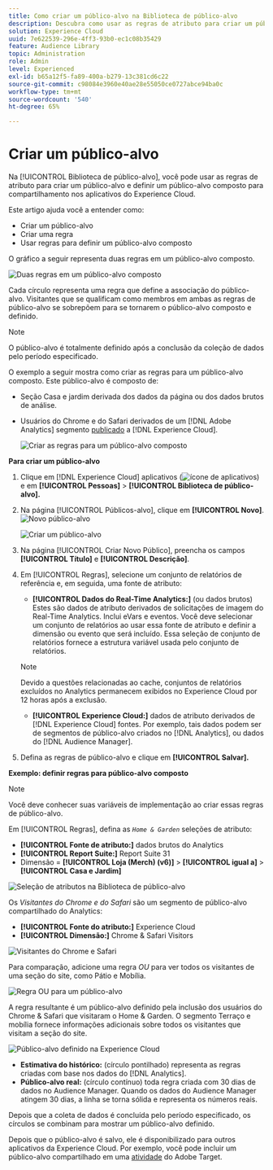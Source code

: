 ```yaml
---
title: Como criar um público-alvo na Biblioteca de público-alvo
description: Descubra como usar as regras de atributo para criar um público-alvo compartilhável na Biblioteca de público-alvo. Saiba como configurar uma regra e definir um público-alvo composto.
solution: Experience Cloud
uuid: 7e622539-296e-4ff3-93b0-ec1c08b35429
feature: Audience Library
topic: Administration
role: Admin
level: Experienced
exl-id: b65a12f5-fa89-400a-b279-13c381cd6c22
source-git-commit: c98084e3960e40ae28e55050ce0727abce94ba0c
workflow-type: tm+mt
source-wordcount: '540'
ht-degree: 65%

---
```


# Criar um público-alvo

Na [!UICONTROL Biblioteca de público-alvo], você pode usar as regras de atributo para criar um público-alvo e definir um público-alvo composto para compartilhamento nos aplicativos do Experience Cloud.

Este artigo ajuda você a entender como:

* Criar um público-alvo
* Criar uma regra
* Usar regras para definir um público-alvo composto

O gráfico a seguir representa duas regras em um público-alvo composto.

![Duas regras em um público-alvo composto](assets/audience_sharing.png)

Cada círculo representa uma regra que define a associação do público-alvo. Visitantes que se qualificam como membros em ambas as regras de público-alvo se sobrepõem para se tornarem o público-alvo composto e definido.

>[!NOTE]
>
>O público-alvo é totalmente definido após a conclusão da coleção de dados pelo período especificado.

O exemplo a seguir mostra como criar as regras para um público-alvo composto. Este público-alvo é composto de:

* Seção Casa e jardim derivada dos dados da página ou dos dados brutos de análise.
* Usuários do Chrome e do Safari derivados de um [!DNL Adobe Analytics] segmento [publicado](overview.md) a [!DNL Experience Cloud].

  ![Criar as regras para um público-alvo composto](assets/audience_create.png)

**Para criar um público-alvo**

1. Clique em [!DNL Experience Cloud] aplicativos (![ícone de aplicativos](assets/apps-icon.png)) e em **[!UICONTROL Pessoas]** > **[!UICONTROL Biblioteca de público-alvo].**

1. Na página [!UICONTROL Públicos-alvo], clique em **[!UICONTROL Novo]**. ![Novo público-alvo](assets/add_icon_small.png)

   ![Criar um público-alvo](assets/audience_create_new.png)

1. Na página [!UICONTROL Criar Novo Público], preencha os campos **[!UICONTROL Título]** e **[!UICONTROL Descrição]**.
1. Em [!UICONTROL Regras], selecione um conjunto de relatórios de referência e, em seguida, uma fonte de atributo:

   * **[!UICONTROL Dados do Real-Time Analytics:]** (ou dados brutos) Estes são dados de atributo derivados de solicitações de imagem do Real-Time Analytics. Inclui eVars e eventos. Você deve selecionar um conjunto de relatórios ao usar essa fonte de atributo e definir a dimensão ou evento que será incluído. Essa seleção de conjunto de relatórios fornece a estrutura variável usada pelo conjunto de relatórios.

   >[!NOTE]
   >
   >Devido a questões relacionadas ao cache, conjuntos de relatórios excluídos no Analytics permanecem exibidos no Experience Cloud por 12 horas após a exclusão.

   * **[!UICONTROL Experience Cloud:]** dados de atributo derivados de [!DNL Experience Cloud] fontes. Por exemplo, tais dados podem ser de segmentos de público-alvo criados no [!DNL Analytics], ou dados do [!DNL Audience Manager].

1. Defina as regras de público-alvo e clique em **[!UICONTROL Salvar].**

**Exemplo: definir regras para público-alvo composto**

>[!NOTE]
>
>Você deve conhecer suas variáveis de implementação ao criar essas regras de público-alvo.

Em [!UICONTROL Regras], defina as *`Home & Garden`* seleções de atributo:

* **[!UICONTROL Fonte de atributo:]** dados brutos do Analytics
* **[!UICONTROL Report Suite:]** Report Suite 31
* Dimensão = **[!UICONTROL Loja (Merch) (v6)]** > **[!UICONTROL igual a]** > **[!UICONTROL Casa e Jardim]**

![Seleção de atributos na Biblioteca de público-alvo](assets/home_garden.png)

Os *Visitantes do Chrome e do Safari* são um segmento de público-alvo compartilhado do Analytics:

* **[!UICONTROL Fonte do atributo:]** Experience Cloud
* **[!UICONTROL Dimensão:]** Chrome &amp; Safari Visitors

![Visitantes do Chrome e Safari](assets/chrome_safari.png)

Para comparação, adicione uma regra *OU* para ver todos os visitantes de uma seção do site, como Pátio e Mobília.

![Regra OU para um público-alvo](assets/audiences_rule_patio.png)

A regra resultante é um público-alvo definido pela inclusão dos usuários do Chrome &amp; Safari que visitaram o Home &amp; Garden. O segmento Terraço e mobília fornece informações adicionais sobre todos os visitantes que visitam a seção do site.

![Público-alvo definido na Experience Cloud](assets/defined_audience.png)

* **Estimativa do histórico:** (círculo pontilhado) representa as regras criadas com base nos dados do [!DNL Analytics].
* **Público-alvo real:** (círculo contínuo) toda regra criada com 30 dias de dados no Audience Manager. Quando os dados do Audience Manager atingem 30 dias, a linha se torna sólida e representa os números reais.

Depois que a coleta de dados é concluída pelo período especificado, os círculos se combinam para mostrar um público-alvo definido.

Depois que o público-alvo é salvo, ele é disponibilizado para outros aplicativos da Experience Cloud. Por exemplo, você pode incluir um público-alvo compartilhado em uma [atividade](https://experienceleague.adobe.com/pt-br/docs/target/using/activities/activities) do Adobe Target.
